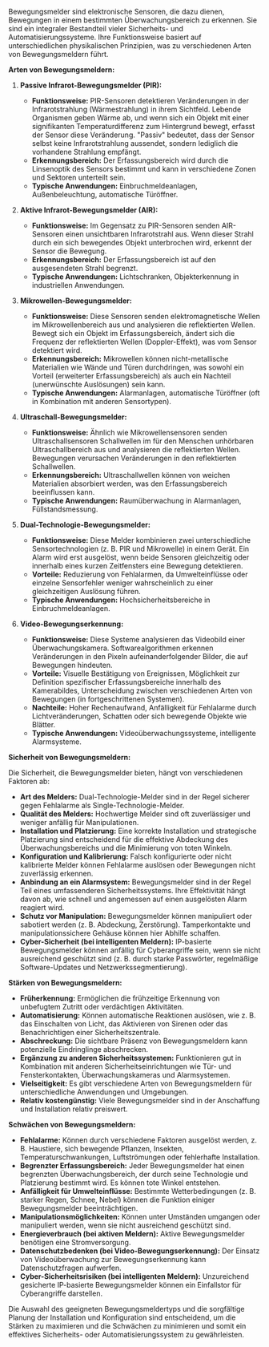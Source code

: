 
Bewegungsmelder sind elektronische Sensoren, die dazu dienen, Bewegungen in einem bestimmten Überwachungsbereich zu erkennen. Sie sind ein integraler Bestandteil vieler Sicherheits- und Automatisierungssysteme. Ihre Funktionsweise basiert auf unterschiedlichen physikalischen Prinzipien, was zu verschiedenen Arten von Bewegungsmeldern führt.

**Arten von Bewegungsmeldern:**

1. **Passive Infrarot-Bewegungsmelder (PIR):**
    
    - **Funktionsweise:** PIR-Sensoren detektieren Veränderungen in der Infrarotstrahlung (Wärmestrahlung) in ihrem Sichtfeld. Lebende Organismen geben Wärme ab, und wenn sich ein Objekt mit einer signifikanten Temperaturdifferenz zum Hintergrund bewegt, erfasst der Sensor diese Veränderung. "Passiv" bedeutet, dass der Sensor selbst keine Infrarotstrahlung aussendet, sondern lediglich die vorhandene Strahlung empfängt.
    - **Erkennungsbereich:** Der Erfassungsbereich wird durch die Linsenoptik des Sensors bestimmt und kann in verschiedene Zonen und Sektoren unterteilt sein.
    - **Typische Anwendungen:** Einbruchmeldeanlagen, Außenbeleuchtung, automatische Türöffner.
2. **Aktive Infrarot-Bewegungsmelder (AIR):**
    
    - **Funktionsweise:** Im Gegensatz zu PIR-Sensoren senden AIR-Sensoren einen unsichtbaren Infrarotstrahl aus. Wenn dieser Strahl durch ein sich bewegendes Objekt unterbrochen wird, erkennt der Sensor die Bewegung.
    - **Erkennungsbereich:** Der Erfassungsbereich ist auf den ausgesendeten Strahl begrenzt.
    - **Typische Anwendungen:** Lichtschranken, Objekterkennung in industriellen Anwendungen.
3. **Mikrowellen-Bewegungsmelder:**
    
    - **Funktionsweise:** Diese Sensoren senden elektromagnetische Wellen im Mikrowellenbereich aus und analysieren die reflektierten Wellen. Bewegt sich ein Objekt im Erfassungsbereich, ändert sich die Frequenz der reflektierten Wellen (Doppler-Effekt), was vom Sensor detektiert wird.
    - **Erkennungsbereich:** Mikrowellen können nicht-metallische Materialien wie Wände und Türen durchdringen, was sowohl ein Vorteil (erweiterter Erfassungsbereich) als auch ein Nachteil (unerwünschte Auslösungen) sein kann.
    - **Typische Anwendungen:** Alarmanlagen, automatische Türöffner (oft in Kombination mit anderen Sensortypen).
4. **Ultraschall-Bewegungsmelder:**
    
    - **Funktionsweise:** Ähnlich wie Mikrowellensensoren senden Ultraschallsensoren Schallwellen im für den Menschen unhörbaren Ultraschallbereich aus und analysieren die reflektierten Wellen. Bewegungen verursachen Veränderungen in den reflektierten Schallwellen.
    - **Erkennungsbereich:** Ultraschallwellen können von weichen Materialien absorbiert werden, was den Erfassungsbereich beeinflussen kann.
    - **Typische Anwendungen:** Raumüberwachung in Alarmanlagen, Füllstandsmessung.
5. **Dual-Technologie-Bewegungsmelder:**
    
    - **Funktionsweise:** Diese Melder kombinieren zwei unterschiedliche Sensortechnologien (z. B. PIR und Mikrowelle) in einem Gerät. Ein Alarm wird erst ausgelöst, wenn beide Sensoren gleichzeitig oder innerhalb eines kurzen Zeitfensters eine Bewegung detektieren.
    - **Vorteile:** Reduzierung von Fehlalarmen, da Umwelteinflüsse oder einzelne Sensorfehler weniger wahrscheinlich zu einer gleichzeitigen Auslösung führen.
    - **Typische Anwendungen:** Hochsicherheitsbereiche in Einbruchmeldeanlagen.
6. **Video-Bewegungserkennung:**
    
    - **Funktionsweise:** Diese Systeme analysieren das Videobild einer Überwachungskamera. Softwarealgorithmen erkennen Veränderungen in den Pixeln aufeinanderfolgender Bilder, die auf Bewegungen hindeuten.
    - **Vorteile:** Visuelle Bestätigung von Ereignissen, Möglichkeit zur Definition spezifischer Erfassungsbereiche innerhalb des Kamerabildes, Unterscheidung zwischen verschiedenen Arten von Bewegungen (in fortgeschrittenen Systemen).
    - **Nachteile:** Hoher Rechenaufwand, Anfälligkeit für Fehlalarme durch Lichtveränderungen, Schatten oder sich bewegende Objekte wie Blätter.
    - **Typische Anwendungen:** Videoüberwachungssysteme, intelligente Alarmsysteme.

**Sicherheit von Bewegungsmeldern:**

Die Sicherheit, die Bewegungsmelder bieten, hängt von verschiedenen Faktoren ab:

- **Art des Melders:** Dual-Technologie-Melder sind in der Regel sicherer gegen Fehlalarme als Single-Technologie-Melder.
- **Qualität des Melders:** Hochwertige Melder sind oft zuverlässiger und weniger anfällig für Manipulationen.
- **Installation und Platzierung:** Eine korrekte Installation und strategische Platzierung sind entscheidend für die effektive Abdeckung des Überwachungsbereichs und die Minimierung von toten Winkeln.
- **Konfiguration und Kalibrierung:** Falsch konfigurierte oder nicht kalibrierte Melder können Fehlalarme auslösen oder Bewegungen nicht zuverlässig erkennen.
- **Anbindung an ein Alarmsystem:** Bewegungsmelder sind in der Regel Teil eines umfassenderen Sicherheitssystems. Ihre Effektivität hängt davon ab, wie schnell und angemessen auf einen ausgelösten Alarm reagiert wird.
- **Schutz vor Manipulation:** Bewegungsmelder können manipuliert oder sabotiert werden (z. B. Abdeckung, Zerstörung). Tamperkontakte und manipulationssichere Gehäuse können hier Abhilfe schaffen.
- **Cyber-Sicherheit (bei intelligenten Meldern):** IP-basierte Bewegungsmelder können anfällig für Cyberangriffe sein, wenn sie nicht ausreichend geschützt sind (z. B. durch starke Passwörter, regelmäßige Software-Updates und Netzwerkssegmentierung).

**Stärken von Bewegungsmeldern:**

- **Früherkennung:** Ermöglichen die frühzeitige Erkennung von unbefugtem Zutritt oder verdächtigen Aktivitäten.
- **Automatisierung:** Können automatische Reaktionen auslösen, wie z. B. das Einschalten von Licht, das Aktivieren von Sirenen oder das Benachrichtigen einer Sicherheitszentrale.
- **Abschreckung:** Die sichtbare Präsenz von Bewegungsmeldern kann potenzielle Eindringlinge abschrecken.
- **Ergänzung zu anderen Sicherheitssystemen:** Funktionieren gut in Kombination mit anderen Sicherheitseinrichtungen wie Tür- und Fensterkontakten, Überwachungskameras und Alarmsystemen.
- **Vielseitigkeit:** Es gibt verschiedene Arten von Bewegungsmeldern für unterschiedliche Anwendungen und Umgebungen.
- **Relativ kostengünstig:** Viele Bewegungsmelder sind in der Anschaffung und Installation relativ preiswert.

**Schwächen von Bewegungsmeldern:**

- **Fehlalarme:** Können durch verschiedene Faktoren ausgelöst werden, z. B. Haustiere, sich bewegende Pflanzen, Insekten, Temperaturschwankungen, Luftströmungen oder fehlerhafte Installation.
- **Begrenzter Erfassungsbereich:** Jeder Bewegungsmelder hat einen begrenzten Überwachungsbereich, der durch seine Technologie und Platzierung bestimmt wird. Es können tote Winkel entstehen.
- **Anfälligkeit für Umwelteinflüsse:** Bestimmte Wetterbedingungen (z. B. starker Regen, Schnee, Nebel) können die Funktion einiger Bewegungsmelder beeinträchtigen.
- **Manipulationsmöglichkeiten:** Können unter Umständen umgangen oder manipuliert werden, wenn sie nicht ausreichend geschützt sind.
- **Energieverbrauch (bei aktiven Meldern):** Aktive Bewegungsmelder benötigen eine Stromversorgung.
- **Datenschutzbedenken (bei Video-Bewegungserkennung):** Der Einsatz von Videoüberwachung zur Bewegungserkennung kann Datenschutzfragen aufwerfen.
- **Cyber-Sicherheitsrisiken (bei intelligenten Meldern):** Unzureichend gesicherte IP-basierte Bewegungsmelder können ein Einfallstor für Cyberangriffe darstellen.

Die Auswahl des geeigneten Bewegungsmeldertyps und die sorgfältige Planung der Installation und Konfiguration sind entscheidend, um die Stärken zu maximieren und die Schwächen zu minimieren und somit ein effektives Sicherheits- oder Automatisierungssystem zu gewährleisten.